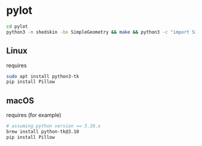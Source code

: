 # pylot

```bash
cd pylot
python3 -m shedskin -be SimpleGeometry && make && python3 -c "import SimpleGeometry; assert SimpleGeometry.__file__.endswith('.so')"
```

## Linux

requires 

```bash
sudo apt install python3-tk 
pip install Pillow
```

## macOS

requires (for example)

```bash
# assuming python version == 3.10.x
brew install python-tk@3.10
pip install Pillow
```

